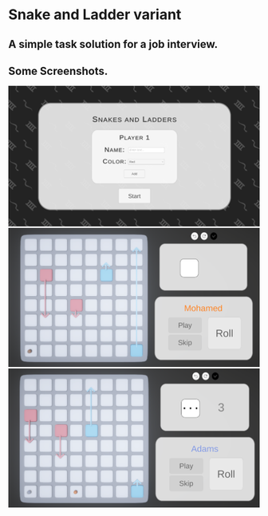 # Snake and Ladder variant

## A simple task solution for a job interview.

## Some Screenshots.

![App Screenshot](https://github.com/MohamedNourSadek/Snakes-and-Ladders-Variant/blob/main/Screenshots/1.png)
![App Screenshot](https://github.com/MohamedNourSadek/Snakes-and-Ladders-Variant/blob/main/Screenshots/2.png)
![App Screenshot](https://github.com/MohamedNourSadek/Snakes-and-Ladders-Variant/blob/main/Screenshots/3.png)
